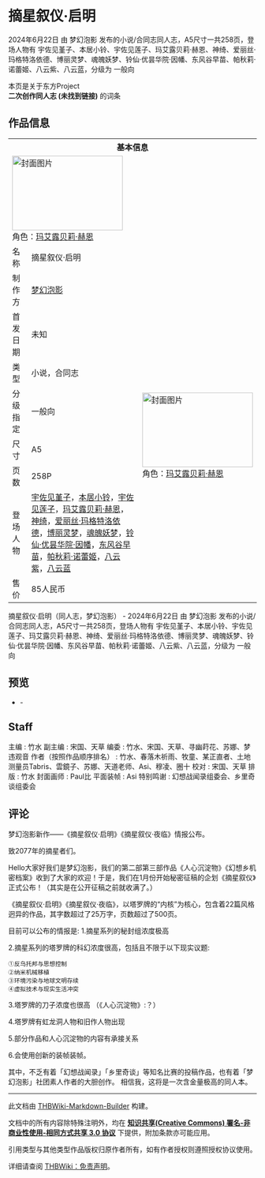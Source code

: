 # 摘星叙仪·启明

<!-- source html: G:\repos\THBWiki-Markdown-Builder\THBWikiMarkdown\Temp\main\b\b5\ns0%3A%E6%91%98%E6%98%9F%E5%8F%99%E4%BB%AA%C2%B7%E5%90%AF%E6%98%8E.html -->

2024年6月22日 由 梦幻泡影  发布的小说/合同志同人志，A5尺寸一共258页，登场人物有 宇佐见堇子、本居小铃、宇佐见莲子、玛艾露贝莉·赫恩、神绮、爱丽丝·玛格特洛依德、博丽灵梦、魂魄妖梦、铃仙·优昙华院·因幡、东风谷早苗、帕秋莉·诺蕾姬、八云紫、八云蓝，分级为 一般向

本页是关于东方Project  
 **二次创作同人志 (未找到链接)** 的词条

## 作品信息

<table><tbody><tr><th colspan="3">基本信息</th></tr><tr><td class="cover-artwork-mobile" colspan="2"><a href="./文件-摘星叙仪·启明封面.jpg.md" class="image" title="封面图片"><img alt="封面图片" src="https://upload.thwiki.cc/thumb/e/e5/%E6%91%98%E6%98%9F%E5%8F%99%E4%BB%AA%C2%B7%E5%90%AF%E6%98%8E%E5%B0%81%E9%9D%A2.jpg/224px-%E6%91%98%E6%98%9F%E5%8F%99%E4%BB%AA%C2%B7%E5%90%AF%E6%98%8E%E5%B0%81%E9%9D%A2.jpg" decoding="async" loading="lazy" width="224" height="151" srcset="https://upload.thwiki.cc/thumb/e/e5/%E6%91%98%E6%98%9F%E5%8F%99%E4%BB%AA%C2%B7%E5%90%AF%E6%98%8E%E5%B0%81%E9%9D%A2.jpg/336px-%E6%91%98%E6%98%9F%E5%8F%99%E4%BB%AA%C2%B7%E5%90%AF%E6%98%8E%E5%B0%81%E9%9D%A2.jpg 1.5x, https://upload.thwiki.cc/thumb/e/e5/%E6%91%98%E6%98%9F%E5%8F%99%E4%BB%AA%C2%B7%E5%90%AF%E6%98%8E%E5%B0%81%E9%9D%A2.jpg/448px-%E6%91%98%E6%98%9F%E5%8F%99%E4%BB%AA%C2%B7%E5%90%AF%E6%98%8E%E5%B0%81%E9%9D%A2.jpg 2x" data-file-width="3124" data-file-height="2100"></a><div class="cover-char">角色：<a href="./玛艾露贝莉·赫恩.md" title="玛艾露贝莉·赫恩">玛艾露贝莉·赫恩</a></div></td>
</tr><tr><td class="label">名称</td><td colspan="2"> 摘星叙仪·启明 </td></tr><tr><td class="label">制作方</td><td><a href="./梦幻泡影.md" title="梦幻泡影">梦幻泡影</a></td><td class="cover-artwork" rowspan="8" style="min-width:224px;"><a href="./文件-摘星叙仪·启明封面.jpg.md" class="image" title="封面图片"><img alt="封面图片" src="https://upload.thwiki.cc/thumb/e/e5/%E6%91%98%E6%98%9F%E5%8F%99%E4%BB%AA%C2%B7%E5%90%AF%E6%98%8E%E5%B0%81%E9%9D%A2.jpg/224px-%E6%91%98%E6%98%9F%E5%8F%99%E4%BB%AA%C2%B7%E5%90%AF%E6%98%8E%E5%B0%81%E9%9D%A2.jpg" decoding="async" loading="lazy" width="224" height="151" srcset="https://upload.thwiki.cc/thumb/e/e5/%E6%91%98%E6%98%9F%E5%8F%99%E4%BB%AA%C2%B7%E5%90%AF%E6%98%8E%E5%B0%81%E9%9D%A2.jpg/336px-%E6%91%98%E6%98%9F%E5%8F%99%E4%BB%AA%C2%B7%E5%90%AF%E6%98%8E%E5%B0%81%E9%9D%A2.jpg 1.5x, https://upload.thwiki.cc/thumb/e/e5/%E6%91%98%E6%98%9F%E5%8F%99%E4%BB%AA%C2%B7%E5%90%AF%E6%98%8E%E5%B0%81%E9%9D%A2.jpg/448px-%E6%91%98%E6%98%9F%E5%8F%99%E4%BB%AA%C2%B7%E5%90%AF%E6%98%8E%E5%B0%81%E9%9D%A2.jpg 2x" data-file-width="3124" data-file-height="2100"></a><div class="cover-char">角色：<a href="./玛艾露贝莉·赫恩.md" title="玛艾露贝莉·赫恩">玛艾露贝莉·赫恩</a></div></td>
</tr><tr><td class="label">首发日期</td><td>未知</td></tr><tr><td class="label">类型</td><td>小说，合同志</td></tr><tr><td class="label">分级指定</td><td>一般向</td></tr><tr><td class="label">尺寸</td><td>A5</td></tr><tr><td class="label">页数</td><td>258P</td></tr><tr><td class="label">登场人物</td><td><a href="./宇佐见堇子.md" title="宇佐见堇子">宇佐见堇子</a>，<a href="./本居小铃.md" title="本居小铃">本居小铃</a>，<a href="./宇佐见莲子.md" title="宇佐见莲子">宇佐见莲子</a>，<a href="./玛艾露贝莉·赫恩.md" title="玛艾露贝莉·赫恩">玛艾露贝莉·赫恩</a>，<a href="./神绮.md" title="神绮">神绮</a>，<a href="./爱丽丝·玛格特洛依德.md" title="爱丽丝·玛格特洛依德">爱丽丝·玛格特洛依德</a>，<a href="./博丽灵梦.md" title="博丽灵梦">博丽灵梦</a>，<a href="./魂魄妖梦.md" title="魂魄妖梦">魂魄妖梦</a>，<a href="./铃仙·优昙华院·因幡.md" title="铃仙·优昙华院·因幡">铃仙·优昙华院·因幡</a>，<a href="./东风谷早苗.md" title="东风谷早苗">东风谷早苗</a>，<a href="./帕秋莉·诺蕾姬.md" title="帕秋莉·诺蕾姬">帕秋莉·诺蕾姬</a>，<a href="./八云紫.md" title="八云紫">八云紫</a>，<a href="./八云蓝.md" title="八云蓝">八云蓝</a></td></tr><tr><td class="label">售价</td><td>85人民币</td></tr></tbody></table>

摘星叙仪·启明（同人志，梦幻泡影） - 2024年6月22日 由 梦幻泡影  发布的小说/合同志同人志，A5尺寸一共258页，登场人物有 宇佐见堇子、本居小铃、宇佐见莲子、玛艾露贝莉·赫恩、神绮、爱丽丝·玛格特洛依德、博丽灵梦、魂魄妖梦、铃仙·优昙华院·因幡、东风谷早苗、帕秋莉·诺蕾姬、八云紫、八云蓝，分级为 一般向

## 预览
- [](./文件-摘星叙仪·启明预览图1.jpg.md)- [](./文件-摘星叙仪·启明预览图2.jpg.md)


## Staff
主编
: 竹水
副主编
: 宋国、天草
编委
: 竹水、宋国、天草、寻幽莳花、苏娜、梦违观音
作者（按照作品顺序排名）
: 竹水、春落木祈雨、牧童、某正直者、土地测量员Tabris、雲鏡子、苏娜、天道老师、Asi、穆凌、圈十
校对
: 宋国、天草
排版
: 竹水
封面画师
: Paul比
平面装帧
: Asi
特别鸣谢
: 幻想战闻录组委会、乡里奇谈组委会


## 评论
  
梦幻泡影新作——《摘星叙仪·启明》《摘星叙仪·夜临》情报公布。
  
  
致2077年的摘星者们。
  
  
Hello大家好我们是梦幻泡影，我们的第二部第三部作品《人心沉淀物》《幻想乡机密档案》收到了大家的欢迎！于是，我们在1月份开始秘密征稿的企划《摘星叙仪》正式公布！（其实是在公开征稿之前就收满了。）
  
  
《摘星叙仪·启明》《摘星叙仪·夜临》，以塔罗牌的“内核”为核心，包含着22篇风格迥异的作品，其字数超过了25万字，页数超过了500页。
  
  
目前可以公布的情报是:
1.摘星系列的秘封组浓度极高
  
  
2.摘星系列的塔罗牌的科幻浓度很高，包括且不限于以下现实议题:
  

```
①反乌托邦与思想控制
②纳米机械移植
③环境污染与地球文明存续
④虚拟技术与现实生活冲突 
```

  
3.塔罗牌的刀子浓度也很高 （《人心沉淀物》:？）
  
  
4.塔罗牌有虹龙洞人物和旧作人物出现 
  
  
5.部分作品和人心沉淀物的内容有承接关系
  
  
6.会使用创新的装帧装帧。
  
  
其中，不乏有着「幻想战闻录」「乡里奇谈」等知名比赛的投稿作品，也有着「梦幻泡影」社团素人作者的大胆创作。
相信我，这将是一次含金量极高的同人本。
  
  
  

  





---

此文档由 [THBWiki-Markdown-Builder](https://github.com/Delsin-Yu/THBWiki-Markdown-Builder) 构建。

文档中的所有内容除特殊注明外，均在 [**知识共享(Creative Commons) 署名-非商业性使用-相同方式共享 3.0 协议**](https://creativecommons.org/licenses/by-sa/3.0/deed.zh-hans) 下提供，附加条款亦可能应用。

引用类型与其他类型作品版权归原作者所有，如有作者授权则遵照授权协议使用。

详细请查阅 [THBWiki：免责声明](https://thbwiki.cc/THBWiki:%E5%85%8D%E8%B4%A3%E5%A3%B0%E6%98%8E)。

